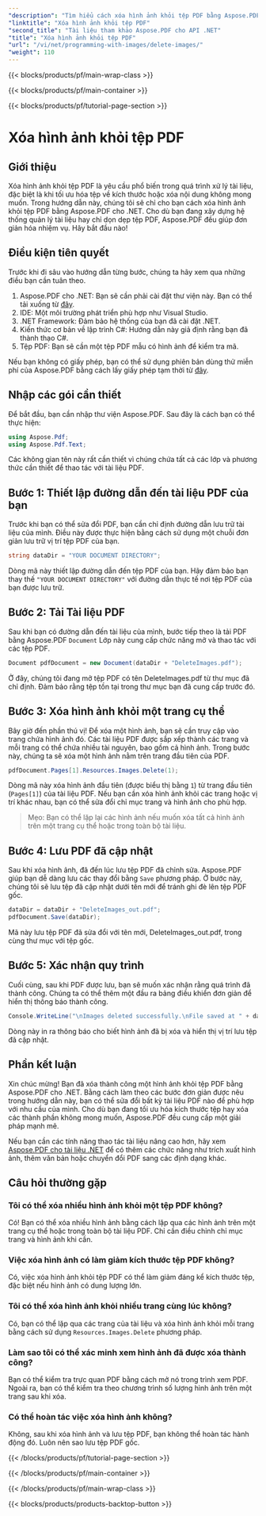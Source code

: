 ```yaml
---
"description": "Tìm hiểu cách xóa hình ảnh khỏi tệp PDF bằng Aspose.PDF cho .NET trong hướng dẫn từng bước đơn giản. Tối ưu hóa tệp PDF bằng cách xóa hình ảnh không mong muốn dễ dàng."
"linktitle": "Xóa hình ảnh khỏi tệp PDF"
"second_title": "Tài liệu tham khảo Aspose.PDF cho API .NET"
"title": "Xóa hình ảnh khỏi tệp PDF"
"url": "/vi/net/programming-with-images/delete-images/"
"weight": 110
---
```


{{< blocks/products/pf/main-wrap-class >}}

{{< blocks/products/pf/main-container >}}

{{< blocks/products/pf/tutorial-page-section >}}

# Xóa hình ảnh khỏi tệp PDF

## Giới thiệu

Xóa hình ảnh khỏi tệp PDF là yêu cầu phổ biến trong quá trình xử lý tài liệu, đặc biệt là khi tối ưu hóa tệp về kích thước hoặc xóa nội dung không mong muốn. Trong hướng dẫn này, chúng tôi sẽ chỉ cho bạn cách xóa hình ảnh khỏi tệp PDF bằng Aspose.PDF cho .NET. Cho dù bạn đang xây dựng hệ thống quản lý tài liệu hay chỉ dọn dẹp tệp PDF, Aspose.PDF đều giúp đơn giản hóa nhiệm vụ. Hãy bắt đầu nào!

## Điều kiện tiên quyết

Trước khi đi sâu vào hướng dẫn từng bước, chúng ta hãy xem qua những điều bạn cần tuân theo.

1. Aspose.PDF cho .NET: Bạn sẽ cần phải cài đặt thư viện này. Bạn có thể tải xuống từ [đây](https://releases.aspose.com/pdf/net/).
2. IDE: Một môi trường phát triển phù hợp như Visual Studio.
3. .NET Framework: Đảm bảo hệ thống của bạn đã cài đặt .NET.
4. Kiến thức cơ bản về lập trình C#: Hướng dẫn này giả định rằng bạn đã thành thạo C#.
5. Tệp PDF: Bạn sẽ cần một tệp PDF mẫu có hình ảnh để kiểm tra mã.

Nếu bạn không có giấy phép, bạn có thể sử dụng phiên bản dùng thử miễn phí của Aspose.PDF bằng cách lấy giấy phép tạm thời từ [đây](https://purchase.aspose.com/temporary-license/).

## Nhập các gói cần thiết

Để bắt đầu, bạn cần nhập thư viện Aspose.PDF. Sau đây là cách bạn có thể thực hiện:

```csharp
using Aspose.Pdf;
using Aspose.Pdf.Text;
```

Các không gian tên này rất cần thiết vì chúng chứa tất cả các lớp và phương thức cần thiết để thao tác với tài liệu PDF.

## Bước 1: Thiết lập đường dẫn đến tài liệu PDF của bạn

Trước khi bạn có thể sửa đổi PDF, bạn cần chỉ định đường dẫn lưu trữ tài liệu của mình. Điều này được thực hiện bằng cách sử dụng một chuỗi đơn giản lưu trữ vị trí tệp PDF của bạn.

```csharp
string dataDir = "YOUR DOCUMENT DIRECTORY";
```

Dòng mã này thiết lập đường dẫn đến tệp PDF của bạn. Hãy đảm bảo bạn thay thế `"YOUR DOCUMENT DIRECTORY"` với đường dẫn thực tế nơi tệp PDF của bạn được lưu trữ.

## Bước 2: Tải Tài liệu PDF

Sau khi bạn có đường dẫn đến tài liệu của mình, bước tiếp theo là tải PDF bằng Aspose.PDF `Document` Lớp này cung cấp chức năng mở và thao tác với các tệp PDF.

```csharp
Document pdfDocument = new Document(dataDir + "DeleteImages.pdf");
```

Ở đây, chúng tôi đang mở tệp PDF có tên DeleteImages.pdf từ thư mục đã chỉ định. Đảm bảo rằng tệp tồn tại trong thư mục bạn đã cung cấp trước đó.

## Bước 3: Xóa hình ảnh khỏi một trang cụ thể

Bây giờ đến phần thú vị! Để xóa một hình ảnh, bạn sẽ cần truy cập vào trang chứa hình ảnh đó. Các tài liệu PDF được sắp xếp thành các trang và mỗi trang có thể chứa nhiều tài nguyên, bao gồm cả hình ảnh. Trong bước này, chúng ta sẽ xóa một hình ảnh nằm trên trang đầu tiên của PDF.

```csharp
pdfDocument.Pages[1].Resources.Images.Delete(1);
```

Dòng mã này xóa hình ảnh đầu tiên (được biểu thị bằng `1`) từ trang đầu tiên (`Pages[1]`) của tài liệu PDF. Nếu bạn cần xóa hình ảnh khỏi các trang hoặc vị trí khác nhau, bạn có thể sửa đổi chỉ mục trang và hình ảnh cho phù hợp.

> Mẹo: Bạn có thể lặp lại các hình ảnh nếu muốn xóa tất cả hình ảnh trên một trang cụ thể hoặc trong toàn bộ tài liệu.

## Bước 4: Lưu PDF đã cập nhật

Sau khi xóa hình ảnh, đã đến lúc lưu tệp PDF đã chỉnh sửa. Aspose.PDF giúp bạn dễ dàng lưu các thay đổi bằng `Save` phương pháp. Ở bước này, chúng tôi sẽ lưu tệp đã cập nhật dưới tên mới để tránh ghi đè lên tệp PDF gốc.

```csharp
dataDir = dataDir + "DeleteImages_out.pdf";
pdfDocument.Save(dataDir);
```

Mã này lưu tệp PDF đã sửa đổi với tên mới, DeleteImages_out.pdf, trong cùng thư mục với tệp gốc.

## Bước 5: Xác nhận quy trình

Cuối cùng, sau khi PDF được lưu, bạn sẽ muốn xác nhận rằng quá trình đã thành công. Chúng ta có thể thêm một đầu ra bảng điều khiển đơn giản để hiển thị thông báo thành công.

```csharp
Console.WriteLine("\nImages deleted successfully.\nFile saved at " + dataDir);
```

Dòng này in ra thông báo cho biết hình ảnh đã bị xóa và hiển thị vị trí lưu tệp đã cập nhật.

## Phần kết luận

Xin chúc mừng! Bạn đã xóa thành công một hình ảnh khỏi tệp PDF bằng Aspose.PDF cho .NET. Bằng cách làm theo các bước đơn giản được nêu trong hướng dẫn này, bạn có thể sửa đổi bất kỳ tài liệu PDF nào để phù hợp với nhu cầu của mình. Cho dù bạn đang tối ưu hóa kích thước tệp hay xóa các thành phần không mong muốn, Aspose.PDF đều cung cấp một giải pháp mạnh mẽ.

Nếu bạn cần các tính năng thao tác tài liệu nâng cao hơn, hãy xem [Aspose.PDF cho tài liệu .NET](https://reference.aspose.com/pdf/net/) để có thêm các chức năng như trích xuất hình ảnh, thêm văn bản hoặc chuyển đổi PDF sang các định dạng khác.

## Câu hỏi thường gặp

### Tôi có thể xóa nhiều hình ảnh khỏi một tệp PDF không?
Có! Bạn có thể xóa nhiều hình ảnh bằng cách lặp qua các hình ảnh trên một trang cụ thể hoặc trong toàn bộ tài liệu PDF. Chỉ cần điều chỉnh chỉ mục trang và hình ảnh khi cần.

### Việc xóa hình ảnh có làm giảm kích thước tệp PDF không?
Có, việc xóa hình ảnh khỏi tệp PDF có thể làm giảm đáng kể kích thước tệp, đặc biệt nếu hình ảnh có dung lượng lớn.

### Tôi có thể xóa hình ảnh khỏi nhiều trang cùng lúc không?
Có, bạn có thể lặp qua các trang của tài liệu và xóa hình ảnh khỏi mỗi trang bằng cách sử dụng `Resources.Images.Delete` phương pháp.

### Làm sao tôi có thể xác minh xem hình ảnh đã được xóa thành công?
Bạn có thể kiểm tra trực quan PDF bằng cách mở nó trong trình xem PDF. Ngoài ra, bạn có thể kiểm tra theo chương trình số lượng hình ảnh trên một trang sau khi xóa.

### Có thể hoàn tác việc xóa hình ảnh không?
Không, sau khi xóa hình ảnh và lưu tệp PDF, bạn không thể hoàn tác hành động đó. Luôn nên sao lưu tệp PDF gốc.

{{< /blocks/products/pf/tutorial-page-section >}}

{{< /blocks/products/pf/main-container >}}

{{< /blocks/products/pf/main-wrap-class >}}

{{< blocks/products/products-backtop-button >}}